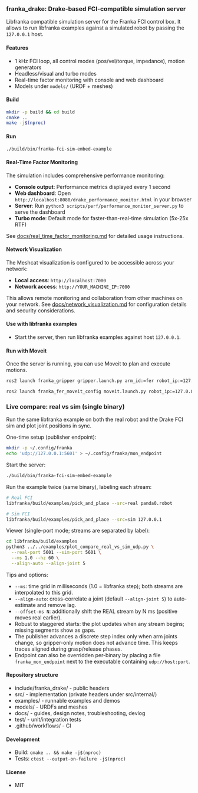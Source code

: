### franka_drake: Drake-based FCI-compatible simulation server

Libfranka compatible simulation server for the Franka FCI control box. It allows to run libfranka examples against a simulated robot by passing the `127.0.0.1` host.

#### Features
- 1 kHz FCI loop, all control modes (pos/vel/torque, impedance), motion generators
- Headless/visual and turbo modes
- Real-time factor monitoring with console and web dashboard
- Models under `models/` (URDF + meshes)

#### Build
```bash
mkdir -p build && cd build
cmake ..
make -j$(nproc)
```

#### Run
```bash
./build/bin/franka-fci-sim-embed-example
```

#### Real-Time Factor Monitoring
The simulation includes comprehensive performance monitoring:

- **Console output**: Performance metrics displayed every 1 second
- **Web dashboard**: Open `http://localhost:8080/drake_performance_monitor.html` in your browser
- **Server**: Run `python3 scripts/perf/performance_monitor_server.py` to serve the dashboard
- **Turbo mode**: Default mode for faster-than-real-time simulation (5x-25x RTF)

See [docs/real_time_factor_monitoring.md](docs/real_time_factor_monitoring.md) for detailed usage instructions.

#### Network Visualization
The Meshcat visualization is configured to be accessible across your network:

- **Local access**: `http://localhost:7000`
- **Network access**: `http://YOUR_MACHINE_IP:7000`

This allows remote monitoring and collaboration from other machines on your network. See [docs/network_visualization.md](docs/network_visualization.md) for configuration details and security considerations.

#### Use with libfranka examples
- Start the server, then run libfranka examples against host `127.0.0.1`.

#### Run with Moveit

Once the server is running, you can use Moveit to plan and execute motions.

```bash
ros2 launch franka_gripper gripper.launch.py arm_id:=fer robot_ip:=127.0.0.1 use_fake_hardware:=false
```

```bash
ros2 launch franka_fer_moveit_config moveit.launch.py robot_ip:=127.0.0.1 use_fake_hardware:=false hand:=true launch_gripper_node:=false
```

### Live compare: real vs sim (single binary)

Run the same libfranka example on both the real robot and the Drake FCI sim and plot joint positions in sync.

One-time setup (publisher endpoint):
```bash
mkdir -p ~/.config/franka
echo 'udp://127.0.0.1:5601' > ~/.config/franka/mon_endpoint
```

Start the server:
```bash
./build/bin/franka-fci-sim-embed-example
```

Run the example twice (same binary), labeling each stream:
```bash
# Real FCI
libfranka/build/examples/pick_and_place --src=real panda0.robot

# Sim FCI
libfranka/build/examples/pick_and_place --src=sim 127.0.0.1
```

Viewer (single-port mode; streams are separated by label):
```bash
cd libfranka/build/examples
python3 ../../examples/plot_compare_real_vs_sim_udp.py \
  --real-port 5601 --sim-port 5601 \
  --ms 1.0 --hz 60 \
  --align-auto --align-joint 5
```

Tips and options:
- `--ms`: time grid in milliseconds (1.0 = libfranka step); both streams are interpolated to this grid.
- `--align-auto`: cross-correlate a joint (default `--align-joint 5`) to auto-estimate and remove lag.
- `--offset-ms N`: additionally shift the REAL stream by N ms (positive moves real earlier).
- Robust to staggered starts: the plot updates when any stream begins; missing segments show as gaps.
- The publisher advances a discrete step index only when arm joints change, so gripper-only motion does not advance time. This keeps traces aligned during grasp/release phases.
- Endpoint can also be overridden per-binary by placing a file `franka_mon_endpoint` next to the executable containing `udp://host:port`.

#### Repository structure
- include/franka_drake/ - public headers
- src/ - implementation (private headers under src/internal/)
- examples/ - runnable examples and demos
- models/ - URDFs and meshes
- docs/ - guides, design notes, troubleshooting, devlog
- test/ - unit/integration tests
- .github/workflows/ - CI

#### Development
- Build: `cmake .. && make -j$(nproc)`
- Tests: `ctest --output-on-failure -j$(nproc)`

#### License
- MIT